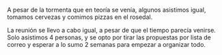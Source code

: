 <!-- 
.. title: 1ra reunión organizativa FLISoL 2016
.. slug: 1ra-reunion-organizativa-flisol-2016
.. date: 2016-02-07 21:10:31 UTC-03:00
.. tags: organizacion, flisol
.. category: Reuniones
.. link: 
.. description: 
.. type: text
-->

A pesar de la tormenta que en teoría se venía, algunos asistimos igual, tomamos cervezas y comimos pizzas en el rosedal.  

La reunión se llevo a cabo igual, a pesar de que el tiempo parecía venirse. Solo asistimos 4 personas, y se opto por tirar las propuestas por lista de correo y esperar a lo sumo 2 semanas para empezar a organizar todo.
